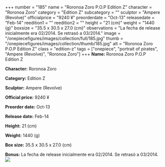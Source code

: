 +++
number = "185"
name = "Roronoa Zoro P.O.P Edition Z"
character = "Roronoa Zoro"
category = "Edition Z"
subcategory = ""
sculptor = "Ampere (Revolve)"
officialprice = "9240 ¥"
preorderdate = "Oct-13"
releasedate = "Feb-14"
reedition1 = ""
reedition2 = ""
height = "21 (cm)"
weight = "1440 (g)"
boxsize = "35.5 x 30.5 x 27.0 (cm)"
observations = "La fecha de release inicialmente era 02/2014. Se retrasó a 03/2014."
image = "/onepiecefigures/images/collection/full/185.jpg"
thumb = "/onepiecefigures/images/collection/thumb/185.jpg"
alt = "Roronoa Zoro P.O.P Edition Z"
class = "edition-z"
tags = ["onepiece", "portrait of pirates", "Ampere (Revolve)", "Roronoa Zoro"]
+++
**Name:** Roronoa Zoro P.O.P Edition Z

**Character:** Roronoa Zoro

**Category:** Edition Z 

**Sculptor:** Ampere (Revolve)

**Official price:** 9240 ¥

**Preorder date:** Oct-13

**Release date:** Feb-14

**Height:** 21 (cm)

**Weight:** 1440 (g)

**Box size:** 35.5 x 30.5 x 27.0 (cm)

**Bonus:** La fecha de release inicialmente era 02/2014. Se retrasó a 03/2014.
<img src="/onepiecefigures/images/collection/thumb/185.jpg">